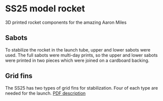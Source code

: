 # SS25 model rocket
3D printed rocket components for the amazing Aaron Miles

## Sabots
To stabilize the rocket in the launch tube, upper and lower sabots were used. The full sabots were multi-day prints, so the upper and lower sabots were printed in two pieces which were joined on a cardboard backing.

## Grid fins
The SS25 has two types of grid fins for stabilization. Four of each type are needed for the launch. [PDF description](SS25_grid_fins.pdf)
